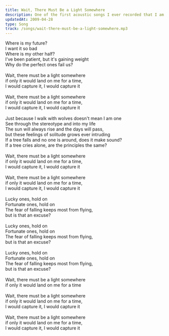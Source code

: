 ```yaml
---
title: Wait, There Must Be a Light Somewhere
description: One of the first acoustic songs I ever recorded that I am only sharing to show how far I've come.
updatedAt: 2009-04-28
type: Song
track: /songs/wait-there-must-be-a-light-somewhere.mp3
---
```


Where is my future?<br>
I want it so bad<br>
Where is my other half?<br>
I've been patient, but it's gaining weight<br>
Why do the perfect ones fail us?<br>
<br>
Wait, there must be a light somewhere<br>
if only it would land on me for a time,<br>
I would capture it, I would capture it<br>
<br>
Wait, there must be a light somewhere<br>
if only it would land on me for a time,<br>
I would capture it, I would capture it<br>
<br>
Just because I walk with wolves doesn't mean I am one<br>
See through the stereotype and into my life<br>
The sun will always rise and the days will pass,<br>
but these feelings of solitude grows ever intruding<br>
If a tree falls and no one is around, does it make sound?<br>
If a tree cries alone, are the principles the same?<br>
<br>
Wait, there must be a light somewhere<br>
if only it would land on me for a time,<br>
I would capture it, I would capture it<br>
<br>
Wait, there must be a light somewhere<br>
if only it would land on me for a time,<br>
I would capture it, I would capture it<br>
<br>
Lucky ones, hold on<br>
Fortunate ones, hold on<br>
The fear of falling keeps most from flying,<br>
but is that an excuse?<br>
<br>
Lucky ones, hold on<br>
Fortunate ones, hold on<br>
The fear of falling keeps most from flying,<br>
but is that an excuse?<br>
<br>
Lucky ones, hold on<br>
Fortunate ones, hold on<br>
The fear of falling keeps most from flying,<br>
but is that an excuse?<br>
<br>
Wait, there must be a light somewhere<br>
if only it would land on me for a time<br>
<br>
Wait, there must be a light somewhere<br>
if only it would land on me for a time,<br>
I would capture it, I would capture it<br>
<br>
Wait, there must be a light somewhere<br>
if only it would land on me for a time,<br>
I would capture it, I would capture it
